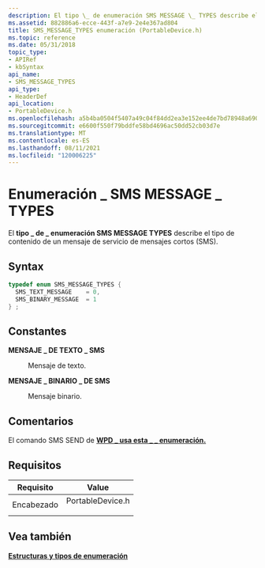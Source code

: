 ```yaml
---
description: El tipo \_ de enumeración SMS MESSAGE \_ TYPES describe el tipo de contenido de un mensaje de servicio de mensajes cortos (SMS).
ms.assetid: 882886a6-ecce-443f-a7e9-2e4e367ad804
title: SMS_MESSAGE_TYPES enumeración (PortableDevice.h)
ms.topic: reference
ms.date: 05/31/2018
topic_type:
- APIRef
- kbSyntax
api_name:
- SMS_MESSAGE_TYPES
api_type:
- HeaderDef
api_location:
- PortableDevice.h
ms.openlocfilehash: a5b4ba0504f5407a49c04f84dd2ea3e152ee4de7bd78948a69046f257437eb75
ms.sourcegitcommit: e6600f550f79bddfe58bd4696ac50dd52cb03d7e
ms.translationtype: MT
ms.contentlocale: es-ES
ms.lasthandoff: 08/11/2021
ms.locfileid: "120006225"
---
```

# <a name="sms_message_types-enumeration"></a>Enumeración \_ SMS MESSAGE \_ TYPES

El **tipo \_ de \_ enumeración SMS MESSAGE TYPES** describe el tipo de contenido de un mensaje de servicio de mensajes cortos (SMS).

## <a name="syntax"></a>Syntax


```C++
typedef enum SMS_MESSAGE_TYPES { 
  SMS_TEXT_MESSAGE    = 0,
  SMS_BINARY_MESSAGE  = 1
} ;
```



## <a name="constants"></a>Constantes

<dl> <dt>

<span id="SMS_TEXT_MESSAGE"></span><span id="sms_text_message"></span>**MENSAJE \_ DE TEXTO \_ SMS**
</dt> <dd>

Mensaje de texto.

</dd> <dt>

<span id="SMS_BINARY_MESSAGE"></span><span id="sms_binary_message"></span>**MENSAJE \_ BINARIO \_ DE SMS**
</dt> <dd>

Mensaje binario.

</dd> </dl>

## <a name="remarks"></a>Comentarios

El comando SMS SEND de [**WPD \_ usa esta \_ \_ enumeración.**](wpd-command-sms-send-command.md)

## <a name="requirements"></a>Requisitos



| Requisito | Value |
|-------------------|---------------------------------------------------------------------------------------------|
| Encabezado<br/> | <dl> <dt>PortableDevice.h</dt> </dl> |



## <a name="see-also"></a>Vea también

<dl> <dt>

[**Estructuras y tipos de enumeración**](structures-and-enumeration-types.md)
</dt> </dl>

 

 





